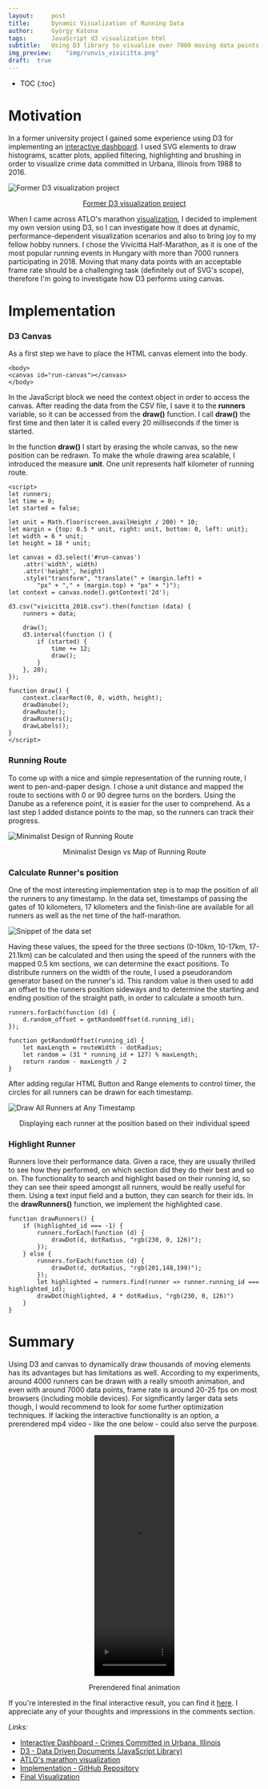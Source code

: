 ```yaml
---
layout:     post
title:      Dynamic Visualization of Running Data
author:     György Katona
tags: 		JavaScript d3 visualization html
subtitle:   Using D3 library to visualize over 7000 moving data points
img_preview:	"img/runvis_vivicitta.png"
draft:	true
---
```


* TOC
{:toc}

# Motivation

In a former university project I gained some experience using D3 for implementing an [interactive dashboard](https://georgekatona.com/urbana-crimes/index.html). I used SVG elements to draw histograms, scatter plots, applied filtering, highlighting and brushing in order to visualize crime data committed in Urbana, Illinois from 1988 to 2016.

![Former D3 visualization project](https://georgekatona.com/img/runvis/urbana.PNG)
<p align="center"><a href="https://georgekatona.com/urbana-crimes/index.html" title="LinkedIn">Former D3 visualization project</a></p>

When I came across ATLO's marathon [visualization](https://atlo.team/spar-budapest-maraton/?fbclid=IwAR3MlxaCr2Rt1OYC-QmUUxNyGiALdLOfUaVGR87Bn35uXHmfcNLD6Jd_70s), I decided to implement my own version using D3, so I can investigate how it does at dynamic, performance-dependent visualization scenarios and also to bring joy to my fellow hobby runners. I chose the Vivicittá Half-Marathon, as it is one of the most popular running events in Hungary with more than 7000 runners participating in 2018. Moving that many data points with an acceptable frame rate should be a challenging task (definitely out of SVG's scope), therefore I'm going to investigate how D3 performs using canvas.

# Implementation
### D3 Canvas
As a first step we have to place the HTML canvas element into the body.
```
<body>
<canvas id="run-canvas"></canvas>
</body>
```
In the JavaScript block we need the context object in order to access the canvas. After reading the data from the CSV file, I save it to the **runners** variable, so it can be accessed from the **draw()** function. I call **draw()** the first time and then later it is called every 20 milliseconds if the timer is started.

In the function **draw()** I start by erasing the whole canvas, so the new position can be redrawn. To make the whole drawing area scalable, I introduced the measure **unit**. One unit represents half kilometer of running route.
```
<script>
let runners;
let time = 0;
let started = false;

let unit = Math.floor(screen.availHeight / 200) * 10;
let margin = {top: 0.5 * unit, right: unit, bottom: 0, left: unit};
let width = 6 * unit;
let height = 18 * unit;

let canvas = d3.select('#run-canvas')
    .attr('width', width)
    .attr('height', height)
    .style("transform", "translate(" + (margin.left) +
        "px" + "," + (margin.top) + "px" + ")");
let context = canvas.node().getContext('2d');

d3.csv("vivicitta_2018.csv").then(function (data) {
    runners = data;

    draw();
    d3.interval(function () {
        if (started) {
            time += 12;
            draw();
        }
    }, 20);
});

function draw() {
    context.clearRect(0, 0, width, height);
    drawDanube();
    drawRoute();
    drawRunners();
    drawLabels();
}
</script>
```

### Running Route

To come up with a nice and simple representation of the running route, I went to pen-and-paper design. I chose a unit distance and mapped the route to sections with 0 or 90 degree turns on the borders. Using the Danube as a reference point, it is easier for the user to comprehend. As a last step I added distance points to the map, so the runners can track their progress.

![Minimalist Design of Running Route](https://georgekatona.com/img/runvis/map.png)
<p align="center">Minimalist Design vs Map of Running Route</p>

### Calculate Runner's position

One of the most interesting implementation step is to map the position of all the runners to any timestamp. In the data set, timestamps of passing the gates of 10 kilometers, 17 kilometers and the finish-line are available for all runners as well as the net time of the half-marathon.

![Snippet of the data set](https://georgekatona.com/img/runvis/table_head.PNG)

Having these values, the speed for the three sections (0-10km, 10-17km, 17-21.1km) can be calculated and then using the speed of the runners with the mapped 0.5 km sections, we can determine the exact positions. To distribute runners on the width of the route, I used a pseudorandom generator based on the runner's id. This random value is then used to add an offset to the runners position sideways and to determine the starting and ending position of the straight path, in order to calculate a smooth turn.

```
runners.forEach(function (d) {
    d.random_offset = getRandomOffset(d.running_id);
});
        
function getRandomOffset(running_id) {
    let maxLength = routeWidth - dotRadius;
    let random = (31 * running_id + 127) % maxLength;
    return random - maxLength / 2
}
```

After adding regular HTML Button and Range elements to control timer, the circles for all runners can be drawn for each timestamp. 

![Draw All Runners at Any Timestamp](https://georgekatona.com/img/runvis/datapoints.png)
<p align="center">Displaying each runner at the position based on their individual speed</p>

### Highlight Runner

Runners love their performance data. Given a race, they are usually thrilled to see how they performed, on which section did they do their best and so on. The functionality to search and highlight based on their running id, so they can see their speed amongst all runners, would be really useful for them. Using a text input field and a button, they can search for their ids. In the **drawRunners()** function, we implement the highlighted case.

```
function drawRunners() {
    if (highlighted_id === -1) {
        runners.forEach(function (d) {
            drawDot(d, dotRadius, "rgb(230, 0, 126)");
        });
    } else {
        runners.forEach(function (d) {
            drawDot(d, dotRadius, "rgb(201,148,199)");
        });
        let highlighted = runners.find(runner => runner.running_id === highlighted_id);
        drawDot(highlighted, 4 * dotRadius, "rgb(230, 0, 126)")
    }
}
```

# Summary

Using D3 and canvas to dynamically draw thousands of moving elements has its advantages but has limitations as well. According to my experiments, around 4000 runners can be drawn with a really smooth animation, and even with around 7000 data points, frame rate is around 20-25 fps on most browsers (including mobile devices). For significantly larger data sets though, I would recommend to look for some further optimization techniques. If lacking the interactive functionality is an option, a prerendered mp4 video - like the one below - could also serve the purpose.

<div style="text-align:center;">
    <video width="160" height="480" autoplay loop playsinline>
        <source src="https://georgekatona.com/img/runvis/run_animated.mp4" type="video/mp4">
    </video>
</div>
<p align="center">Prerendered final animation</p>

If you're interested in the final interactive result, you can find it [here](https://georgekatona.com/vivicitta/index.html). I appreciate any of your thoughts and impressions in the comments section.

*Links:*
- [Interactive Dashboard - Crimes Committed in Urbana, Illinois ](https://georgekatona.com/urbana-crimes/index.html)
- [D3 - Data Driven Documents (JavaScript Library)](https://d3js.org/)
- [ATLO's marathon visualization](https://atlo.team/spar-budapest-maraton/?fbclid=IwAR3MlxaCr2Rt1OYC-QmUUxNyGiALdLOfUaVGR87Bn35uXHmfcNLD6Jd_70s)
- [Implementation - GitHub Repository](https://github.com/georgekatona/RunningVis)
- [Final Visualization](https://georgekatona.com/vivicitta/index.html)
